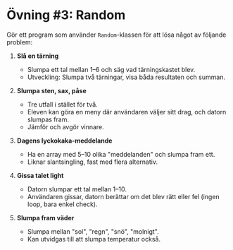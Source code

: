 # Övning #3: Random

Gör ett program som använder `Random`-klassen för att lösa något av följande problem:

1. **Slå en tärning**
    * Slumpa ett tal mellan 1–6 och säg vad tärningskastet blev.
    * Utveckling: Slumpa två tärningar, visa båda resultaten och summan.

2. **Slumpa sten, sax, påse**
    * Tre utfall i stället för två.
    * Eleven kan göra en meny där användaren väljer sitt drag, och datorn slumpas fram.
    * Jämför och avgör vinnare.

3. **Dagens lyckokaka-meddelande**
    * Ha en array med 5–10 olika "meddelanden" och slumpa fram ett.
    * Liknar slantsingling, fast med flera alternativ.

4. **Gissa talet light**
    * Datorn slumpar ett tal mellan 1–10.
    * Användaren gissar, datorn berättar om det blev rätt eller fel (ingen loop, bara enkel check).

5. **Slumpa fram väder**
    * Slumpa mellan "sol", "regn", "snö", "molnigt".
    * Kan utvidgas till att slumpa temperatur också.
